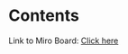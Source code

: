 # Contents

Link to Miro Board:
[Click here](https://miro.com/app/board/uXjVNp2NmNE=/?share_link_id=805010347641)
